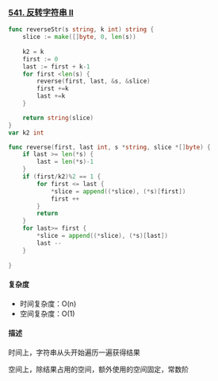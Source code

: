 ### [541. 反转字符串 II](https://leetcode-cn.com/problems/reverse-string-ii/)

```go
func reverseStr(s string, k int) string {
    slice := make([]byte, 0, len(s))
    
    k2 = k
    first := 0
    last := first + k-1
    for first <len(s) {
        reverse(first, last, &s, &slice)
        first +=k
        last +=k
    }

    return string(slice)
}
var k2 int

func reverse(first, last int, s *string, slice *[]byte) {
    if last >= len(*s) {
        last = len(*s)-1
    }
    if (first/k2)%2 == 1 {
        for first <= last {
            *slice = append((*slice), (*s)[first])
            first ++
        }
        return
    }
    for last>= first {
        *slice = append((*slice), (*s)[last])
        last --
    }
    
}
```

#### 复杂度

- 时间复杂度：O(n)
- 空间复杂度：O(1)



#### 描述

时间上，字符串从头开始遍历一遍获得结果

空间上，除结果占用的空间，额外使用的空间固定，常数阶